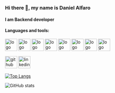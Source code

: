 ### Hi there 👋, my name is Daniel Alfaro
#### I am Backend developer

#### Languages and tools:
<div>
    <img src="https://cdn.jsdelivr.net/gh/devicons/devicon/icons/html5/html5-original.svg" alt="logo html" width="40" height="40"/>
    <img src="https://cdn.jsdelivr.net/gh/devicons/devicon/icons/css3/css3-original.svg" alt="logo css" width="40" height="40"/>
    <img src="https://cdn.jsdelivr.net/gh/devicons/devicon/icons/sass/sass-original.svg" alt="logo sass" width="40" height="40"/>
    <img src="https://cdn.jsdelivr.net/gh/devicons/devicon/icons/javascript/javascript-original.svg" alt="logo css" width="40" height="40"/>
    <img src="https://cdn.jsdelivr.net/gh/devicons/devicon/icons/python/python-original.svg" alt="logo python" width="40" height='40'/>
    <img src="https://cdn.jsdelivr.net/gh/devicons/devicon/icons/django/django-plain-wordmark.svg" alt="logo django" width="40" height="40"/>
    <img src="https://cdn.jsdelivr.net/gh/devicons/devicon/icons/mysql/mysql-original-wordmark.svg" alt="logo mysql" width="40" height="40"/>
    <img src="https://cdn.jsdelivr.net/gh/devicons/devicon/icons/linux/linux-original.svg" alt="logo linux" width="40" height="40"/>
</div>


[<img src='https://cdn.jsdelivr.net/npm/simple-icons@3.0.1/icons/github.svg' alt='github' height='40'>](https://github.com/DanielAlfaro2222)  [<img src='https://cdn.jsdelivr.net/npm/simple-icons@3.0.1/icons/linkedin.svg' alt='linkedin' height='40'>](https://www.linkedin.com/in/www.linkedin.com/in/alfaro-daniel/)  

[![Top Langs](https://github-readme-stats.vercel.app/api/top-langs/?username=DanielAlfaro2222)](https://github.com/anuraghazra/github-readme-stats)

![GitHub stats](https://github-readme-stats.vercel.app/api?username=DanielAlfaro2222&show_icons=true)  
